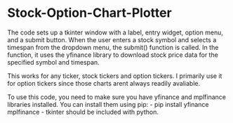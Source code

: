 # Stock-Option-Chart-Plotter
The code sets up a tkinter window with a label, entry widget, option menu, and a submit button. 
When the user enters a stock symbol and selects a timespan from the dropdown menu, the submit() function is called. 
In the function, it uses the yfinance library to download stock price data for the specified symbol and timespan.

This works for any ticker, stock tickers and option tickers. 
I primarily use it for option tickers since those charts arent always readily avaliable. 

To use this code, you need to make sure you have yfinance and mplfinance libraries installed. 
You can install them using pip:    - pip install yfinance mplfinance -
tkinter should be included with python. 
